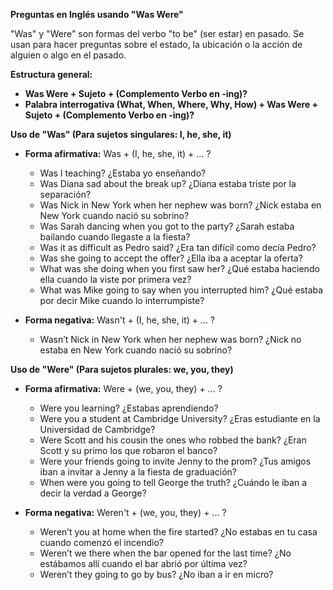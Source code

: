 

**Preguntas en Inglés usando "Was Were"**

"Was" y "Were" son formas del verbo "to be" (ser estar) en pasado. Se usan para hacer preguntas sobre el estado, la ubicación o la acción de alguien o algo en el pasado.

**Estructura general:**

*   **Was Were + Sujeto + (Complemento Verbo en -ing)?**
*   **Palabra interrogativa (What, When, Where, Why, How) + Was Were + Sujeto + (Complemento Verbo en -ing)?**

**Uso de "Was" (Para sujetos singulares: I, he, she, it)**

*   **Forma afirmativa:** Was + (I, he, she, it) + ... ?

    *   Was I teaching?   ¿Estaba yo enseñando?
    *   Was Diana sad about the break up?   ¿Diana estaba triste por la separación?
    *   Was Nick in New York when her nephew was born?   ¿Nick estaba en New York cuando nació su sobrino?
    *   Was Sarah dancing when you got to the party?   ¿Sarah estaba bailando cuando llegaste a la fiesta?
    *   Was it as difficult as Pedro said?   ¿Era tan difícil como decía Pedro?
    *   Was she going to accept the offer?   ¿Ella iba a aceptar la oferta?
    *   What was she doing when you first saw her?   ¿Qué estaba haciendo ella cuando la viste por primera vez?
    *   What was Mike going to say when you interrupted him?   ¿Qué estaba por decir Mike cuando lo interrumpiste?

*   **Forma negativa:** Wasn't + (I, he, she, it) + ... ?

    *   Wasn’t Nick in New York when her nephew was born?   ¿Nick no estaba en New York cuando nació su sobrino?

**Uso de "Were" (Para sujetos plurales: we, you, they)**

*   **Forma afirmativa:** Were + (we, you, they) + ... ?

    *   Were you learning?   ¿Estabas aprendiendo?
    *   Were you a student at Cambridge University?   ¿Eras estudiante en la Universidad de Cambridge?
    *   Were Scott and his cousin the ones who robbed the bank?   ¿Eran Scott y su primo los que robaron el banco?
    *   Were your friends going to invite Jenny to the prom?   ¿Tus amigos iban a invitar a Jenny a la fiesta de graduación?
    *   When were you going to tell George the truth?   ¿Cuándo le iban a decir la verdad a George?

*   **Forma negativa:** Weren't + (we, you, they) + ... ?

    *   Weren’t you at home when the fire started?   ¿No estabas en tu casa cuando comenzó el incendio?
    *   Weren’t we there when the bar opened for the last time?   ¿No estábamos allí cuando el bar abrió por última vez?
    *   Weren’t they going to go by bus?   ¿No iban a ir en micro?

